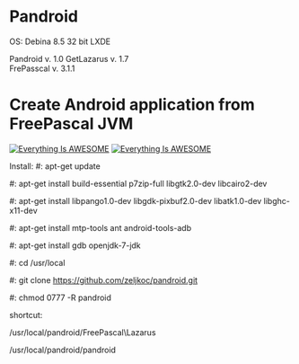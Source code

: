 # Pandroid

OS: Debina 8.5 32 bit LXDE


Pandroid   v. 1.0 
GetLazarus v. 1.7      
FrePasscal v. 3.1.1


# Create Android application from FreePascal JVM 


[![Everything Is AWESOME](https://i.ytimg.com/vi/75T2XKjF93M/1.jpg?time=1470919900701)](https://www.youtube.com/watch?v=75T2XKjF93M "Everything Is AWESOME")
[![Everything Is AWESOME](https://i.ytimg.com/vi/cEve3C8pXUM/1.jpg?time=1471193917989)](https://youtu.be/cEve3C8pXUM "Everything Is AWESOME")

Install:
 #: apt-get update
 
 #: apt-get install build-essential p7zip-full libgtk2.0-dev libcairo2-dev
 
 #: apt-get install libpango1.0-dev libgdk-pixbuf2.0-dev libatk1.0-dev libghc-x11-dev

 #: apt-get install mtp-tools ant android-tools-adb
 
 #: apt-get install gdb openjdk-7-jdk


 #: cd /usr/local
 
 #: git clone https://github.com/zeljkoc/pandroid.git
 
 #: chmod 0777 -R pandroid

shortcut:

/usr/local/pandroid/FreePascal\Lazarus

/usr/local/pandroid/pandroid






